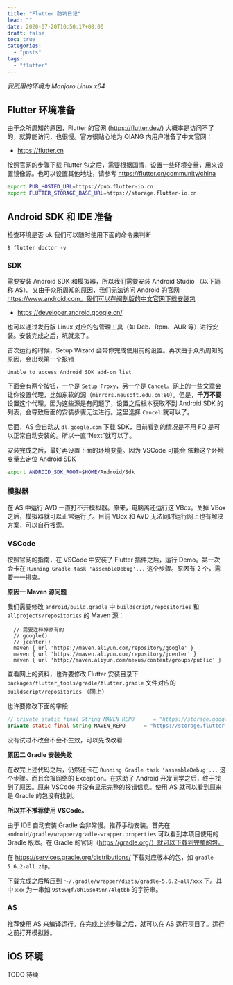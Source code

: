```yaml
---
title: "Flutter 防坑日记"
lead: ""
date: 2020-07-20T10:50:17+08:00
draft: false
toc: true
categories:
  - "posts"
tags:
  - "flutter"
---
```


*我所用的环境为 Manjaro Linux x64*

## Flutter 环境准备

由于众所周知的原因，Flutter 的官网 (https://flutter.dev/) 大概率是访问不了的，就算能访问，也很慢。官方很贴心地为 QIANG 内用户准备了中文官网：

- https://flutter.cn


按照官网的步骤下载 Flutter 包之后，需要根据国情，设置一些环境变量，用来设置镜像源。也可以设置其他地址，请参考 https://flutter.cn/community/china

```sh
export PUB_HOSTED_URL=https://pub.flutter-io.cn
export FLUTTER_STORAGE_BASE_URL=https://storage.flutter-io.cn
```

## Android SDK 和 IDE 准备


检查环境是否 ok 我们可以随时使用下面的命令来判断

```
$ flutter doctor -v
```

### SDK

需要安装 Android SDK 和模拟器，所以我们需要安装 Android Studio （以下简称 AS）。又由于众所周知的原因，我们无法访问 Android 的官网 https://www.android.com。我们可以在阉割版的中文官网下载安装包

- https://developer.android.google.cn/

也可以通过发行版 Linux 对应的包管理工具（如 Deb、Rpm、AUR 等）进行安装。安装完成之后，坑就来了。

首次运行的时候，Setup Wizard 会带你完成使用前的设置。再次由于众所周知的原因，会出现第一个报错

```
Unable to access Android SDK add-on list
```

下面会有两个按钮，一个是 `Setup Proxy`，另一个是 `Cancel`。网上的一些文章会让你设置代理，比如东软的源（`mirrors.neusoft.edu.cn:80`）。但是，**千万不要**设置这个代理，因为这些源是有问题了，设置之后根本获取不到 Android SDK 的列表，会导致后面的安装步骤无法进行。这里选择 `Cancel` 就可以了。

后面，AS 会自动从 `dl.google.com` 下载 SDK，目前看到的情况是不用 FQ 是可以正常自动安装的。所以一直“Next”就可以了。

安装完成之后，最好再设置下面的环境变量。因为 VSCode 可能会 依赖这个环境变量去定位 Android SDK


```sh
export ANDROID_SDK_ROOT=$HOME/Android/Sdk
```

### 模拟器

在 AS 中运行 AVD 一直打不开模拟器。原来，电脑离还运行这 VBox。关掉 VBox 之后，模拟器就可以正常运行了。目前 VBox 和 AVD 无法同时运行网上也有解决方案，可以自行搜索。


### VSCode

按照官网的指南，在 VSCode 中安装了 Flutter 插件之后，运行 Demo。第一次会卡在 `Running Gradle task 'assembleDebug'...` 这个步骤。原因有 2 个，需要一一排查。

**原因一 Maven 源问题**

我们需要修改 `android/build.gradle` 中 `buildscript/repositories` 和 `allprojects/repositories` 的 Maven 源：


```
  // 需要注释掉原有的
  // google()
  // jcenter()
  maven { url 'https://maven.aliyun.com/repository/google' }
  maven { url 'https://maven.aliyun.com/repository/jcenter' }
  maven { url 'http://maven.aliyun.com/nexus/content/groups/public' }
```

查看网上的资料，也许要修改 Flutter 安装目录下 `packages/flutter_tools/gradle/flutter.gradle` 文件对应的 `buildscript/repositories` （同上）

也许要修改下面的字段

```java
// private static final String MAVEN_REPO      = "https://storage.googleapis.com/download.flutter.io";
private static final String MAVEN_REPO      = "https://storage.flutter-io.cn/download.flutter.io";
```

没有试过不改会不会不生效，可以先改改看

**原因二 Gradle 安装失败**

在改完上述代码之后，仍然还卡在 `Running Gradle task 'assembleDebug'...` 这个步骤。而且会报网络的 Exception。在求助了 Android 开发同学之后，终于找到了原因。原来 VSCode 并没有显示完整的报错信息。使用 AS 就可以看到原来是 Gradle 的包没有找到。

**所以并不推荐使用 VSCode。**

由于 IDE 自动安装 Gradle 会非常慢。推荐手动安装。首先在 `android/gradle/wrapper/gradle-wrapper.properties` 可以看到本项目使用的 Gradle 版本。在 Gradle 的官网（https://gradle.org/）就可以下载到完整的包。

在 https://services.gradle.org/distributions/ 下载对应版本的包，如 `gradle-5.6.2-all.zip`。

下载完成之后解压到 `～/.gradle/wrapper/dists/gradle-5.6.2-all/xxx` 下。其中 `xxx` 为一串如 `9st6wgf78h16so49nn74lgtbb` 的字符串。

### AS

推荐使用 AS 来编译运行。在完成上述步骤之后，就可以在 AS 运行项目了。运行之前打开模拟器。

## iOS 环境

TODO 待续

